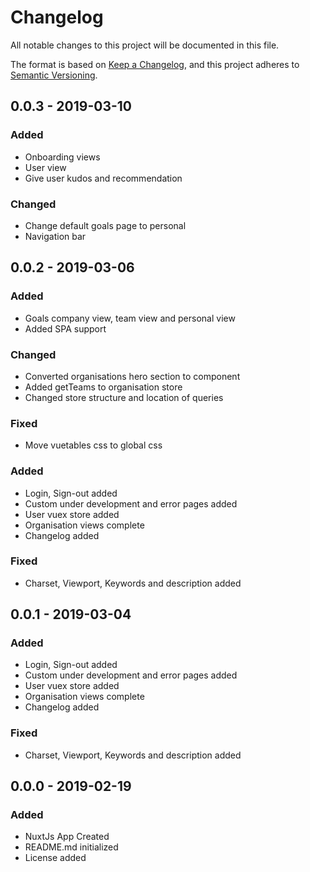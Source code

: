 # Changelog
All notable changes to this project will be documented in this file.

The format is based on [Keep a Changelog](https://keepachangelog.com/en/1.0.0/),
and this project adheres to [Semantic Versioning](https://semver.org/spec/v2.0.0.html).


## 0.0.3 - 2019-03-10

### Added
 - Onboarding views
 - User view
 - Give user kudos and recommendation

### Changed
 - Change default goals page to personal
 - Navigation bar

## 0.0.2 - 2019-03-06

### Added
 - Goals company view, team view and personal view
 - Added SPA support

### Changed
- Converted organisations hero section to component
- Added getTeams to organisation store
- Changed store structure and location of queries

### Fixed
- Move vuetables css to global css

### Added
 - Login, Sign-out added
 - Custom under development and error pages added
 - User vuex store added
 - Organisation views complete
 - Changelog added

### Fixed
 - Charset, Viewport, Keywords and description added

## 0.0.1 - 2019-03-04

### Added
 - Login, Sign-out added
 - Custom under development and error pages added
 - User vuex store added
 - Organisation views complete
 - Changelog added

### Fixed
 - Charset, Viewport, Keywords and description added

## 0.0.0 - 2019-02-19

### Added
- NuxtJs App Created
- README.md initialized
- License added

[Unreleased]: https://github.com/ngunyimacharia/qetela-client/compare/v0.0.3...HEAD
[0.0.3]: https://github.com/ngunyimacharia/qetela-client/compare/v0.0.2...v0.0.3
[0.0.2]: https://github.com/ngunyimacharia/qetela-client/compare/v0.0.1...v0.0.2
[0.0.1]: https://github.com/ngunyimacharia/qetela-client/compare/v0.0.0...v0.0.1
